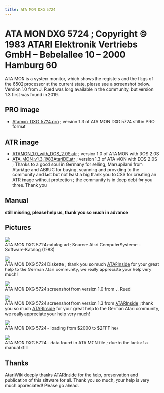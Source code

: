 ```yaml
---
title: ATA MON DXG 5724
---
```

# ATA MON DXG 5724 ; Copyright © 1983 ATARI Elektronik Vertriebs GmbH – Bebelallee 10 – 2000 Hamburg 60  
  
ATA MON is a system monitor, which shows the registers and the flags of the 6502 processor at the current state, please see a screenshot below. Version 1.0 from J. Rued was long available in the community, but version 1.3 first was found in 2019.  
  
## PRO image  
- [Atamon_DXG_5724.pro](attachments/Atamon_DXG_5724.pro) ; version 1.3 of ATA MON DXG 5724 still in PRO format  
  
## ATR image  
- [ATAMON_1.0_with_DOS_2.0S.atr](attachments/ATAMON_1.0_with_DOS_2.0S.atr) ; version 1.0 of ATA MON with DOS 2.0S  
- [ATA_MON_v1.3_1983AtariDE.atr](attachments/ATA_MON_v1.3_1983AtariDE.atr) ; version 1.3 of ATA MON with DOS 2.0S ; Thanks to a good soul in Germany for selling, Marsupilami from AtariAge and ABBUC for buying, scanning and providing to the community and last but not least a big thank you to CSS for creating an ATR image without protection ; the community is in deep debt for you three. Thank you.  
  
## Manual  
__still missing, please help us, thank you so much in advance__  
  
## Pictures  
![](attachments/ATA+MON+DXG+5724+%C2%A9+1983_.jpg)  
ATA MON DXG 5724 catalog ad ; Source: Atari ComputerSysteme - Software-Katalog (1983)  
  
![](attachments/ATA+MON+DXG+5724-Diskette+1.jpg)  
ATA MON DXG 5724 Diskette ; thank you so much [ATARInside](https://www.atarinside.com/blog/index.php/atarinside-items/atamon/) for your great help to the German Atari community, we really appreciate your help very much!  
  
![](attachments/ATAMON+1.0.jpg)  
ATA MON DXG 5724 screenshot from version 1.0 from J. Rued  
  
![](attachments/ATA+MON+DXG+5724-Screenshot+2.jpg)  
ATA MON DXG 5724 screenshot from version 1.3 from [ATARInside](https://www.atarinside.com/blog/index.php/atarinside-items/atamon/) ; thank you so much [ATARInside](https://www.atarinside.com/blog/index.php/atarinside-items/atamon/) for your great help to the German Atari community, we really appreciate your help very much!  
  
![](attachments/2000-2FFF.jpg)  
ATA MON DXG 5724 - loading from $2000 to $2FFF hex  
  
![](attachments/Daten.jpg)  
ATA MON DXG 5724 - data found in ATA MON file ; due to the lack of a manual still  
  
## Thanks  
AtariWiki deeply thanks [ATARInside](https://www.atarinside.com) for the help, preservation and publication of this siftware for all. Thank you so much, your help is very much appreciated! Please go ahead.  
